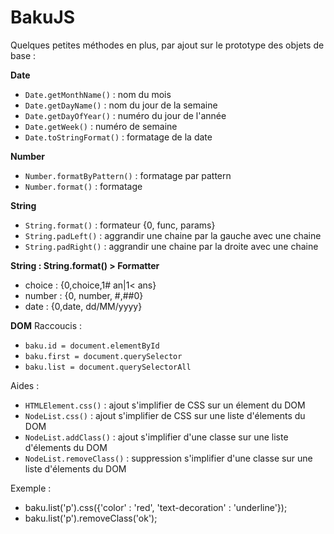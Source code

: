 # BakuJS
Quelques petites méthodes en plus, par ajout sur le prototype des objets de base :

**Date**
- <code>Date.getMonthName()</code> : nom du mois
- <code>Date.getDayName()</code>  : nom du jour de la semaine
- <code>Date.getDayOfYear()</code>  : numéro du jour de l'année
- <code>Date.getWeek()</code>  : numéro de semaine
- <code>Date.toStringFormat()</code>  : formatage de la date
 
**Number**
- <code>Number.formatByPattern()</code>  : formatage par pattern
- <code>Number.format()</code>  : formatage

**String**
- <code>String.format()</code> : formateur {0, func, params} 
- <code>String.padLeft()</code> : aggrandir une chaine par la gauche avec une chaine
- <code>String.padRight()</code> : aggrandir une chaine par la droite avec une chaine

**String : String.format() > Formatter**
- choice : {0,choice,1# an|1< ans}
- number : {0, number, #,##0}
- date :  {0,date, dd/MM/yyyy}

**DOM**
Raccoucis :
- <code>baku.id = document.elementById</code>
- <code>baku.first = document.querySelector</code>
- <code>baku.list = document.querySelectorAll</code>

Aides :
- <code>HTMLElement.css()</code> : ajout s'implifier de CSS sur un élement du DOM
- <code>NodeList.css()</code> : ajout s'implifier de CSS sur une liste d'élements du DOM
- <code>NodeList.addClass()</code> : ajout s'implifier d'une classe sur une liste d'élements du DOM
- <code>NodeList.removeClass()</code> : suppression s'implifier d'une classe sur une liste d'élements du DOM

Exemple : 
- baku.list('p').css({'color' : 'red', 'text-decoration' : 'underline'});
- baku.list('p').removeClass('ok');